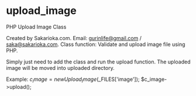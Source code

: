 # upload_image
PHP Upload Image Class

Created by Sakarioka.com.
Email: gurinlife@gmail.com / saka@sakarioka.com.
Class function: Validate and upload image file using PHP.

Simply just need to add the class and run the upload function.
The uploaded image will be moved into uploaded directory.

Example: 
$c_image = new Upload_Image($_FILES['image']);
$c_image->upload();
